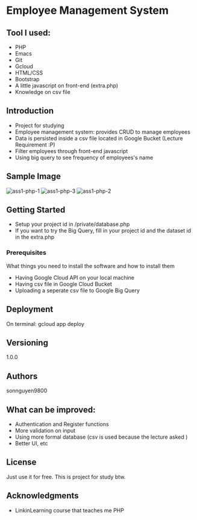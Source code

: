 # Employee Management System

## Tool I used:
- PHP
- Emacs
- Git
- Gcloud 
- HTML/CSS
- Bootstrap
- A little javascript on front-end (extra.php)
- Knowledge on csv file

## Introduction
- Project for studying
- Employee management system: provides CRUD to manage employees
- Data is persisted inside a csv file located in Google Bucket (Lecture Requirement :P)
- Filter employees through front-end javascript
- Using big query to see frequency of employees's name


## Sample Image

![ass1-php-1](https://user-images.githubusercontent.com/45099020/79328914-06171800-7f41-11ea-8814-c11072df88d1.png)
![ass1-php-3](https://user-images.githubusercontent.com/45099020/79328946-19c27e80-7f41-11ea-8c0d-73250cb19d16.png)
![ass1-php-2](https://user-images.githubusercontent.com/45099020/79328977-2646d700-7f41-11ea-8bd7-7feb878a7d83.png)

## Getting Started

- Setup your project id in /private/database.php
- If you want to try the Big Query, fill in your project id and the dataset id in the extra.php

### Prerequisites

What things you need to install the software and how to install them
- Having Google Cloud API on your local machine
- Having csv file in Google Cloud Bucket
- Uploading a seperate csv file to Google Big Query


## Deployment

On terminal: gcloud app deploy


## Versioning
1.0.0

## Authors

sonnguyen9800

## What can be improved:
- Authentication and Register functions
- More validation on input
- Using more formal database (csv is used because the lecture asked )
- Better UI, etc

## License

Just use it for free. This is project for study btw.

## Acknowledgments

* LinkinLearning course that teaches me PHP
